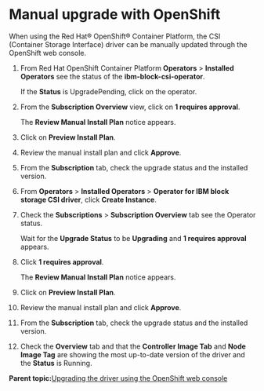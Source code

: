 # Manual upgrade with OpenShift

When using the Red Hat® OpenShift® Container Platform, the CSI \(Container Storage Interface\) driver can be manually updated through the OpenShift web console.

1.  From Red Hat OpenShift Container Platform **Operators** \> **Installed Operators** see the status of the **ibm-block-csi-operator**.

    If the **Status** is UpgradePending, click on the operator.

2.  From the **Subscription Overview** view, click on **1 requires approval**.

    The **Review Manual Install Plan** notice appears.

3.  Click on **Preview Install Plan**.

4.  Review the manual install plan and click **Approve**.

5.  From the **Subscription** tab, check the upgrade status and the installed version.

6.  From **Operators** \> **Installed Operators** \> **Operator for IBM block storage CSI driver**, click **Create Instance**.

7.  Check the **Subscriptions** \> **Subscription Overview** tab see the Operator status.

    Wait for the **Upgrade Status** to be **Upgrading** and **1 requires approval** appears.

8.  Click **1 requires approval**.

    The **Review Manual Install Plan** notice appears.

9.  Click on **Preview Install Plan**.

10. Review the manual install plan and click **Approve**.

11. From the **Subscription** tab, check the upgrade status and the installed version.

12. Check the **Overview** tab and that the **Controller Image Tab** and **Node Image Tag** are showing the most up-to-date version of the driver and the **Status** is Running.


**Parent topic:**[Upgrading the driver using the OpenShift web console](csi_ug_upgrade_openshift.md)

